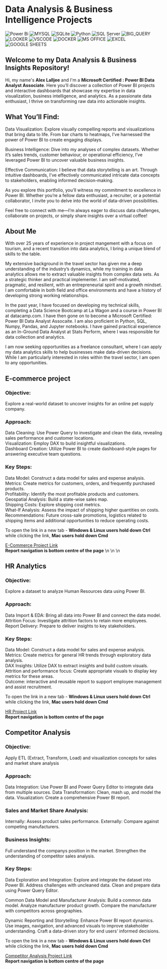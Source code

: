 # Data Analysis & Business Intelligence Projects
![Power Bi](https://img.shields.io/badge/power_bi-F2C811?style=for-the-badge&logo=powerbi&logoColor=black)
![MYSQL](https://img.shields.io/badge/MySQL-00000F?style=for-the-badge&logo=mysql&logoColor=white)
![SQLite](https://img.shields.io/badge/SQLite-07405E?style=for-the-badge&logo=sqlite&logoColor=white)
![Python](https://img.shields.io/badge/Python-3776AB?style=for-the-badge)
![SQL Server](https://img.shields.io/badge/Microsoft_SQL_Server-CC2927?style=for-the-badge&logo=microsoft-sql-server&logoColor=white)
![BIG_QUERY](https://img.shields.io/badge/Google_BigQuery-669DF6?style=for-the-badge)
![LOOKER](https://img.shields.io/badge/Google_Looker-4285F4?style=for-the-badge)
![VSCODE](https://img.shields.io/badge/VSCode-0078D4?style=for-the-badge&logo=visual%20studio%20code&logoColor=white)
![DOCKER](https://img.shields.io/badge/Docker-2496ED?style=for-the-badge)
![MS OFFICE](https://img.shields.io/badge/Microsoft_Office-D83B01?style=for-the-badge&logo=microsoft-office&logoColor=white)
![EXCEL](https://img.shields.io/badge/Microsoft_Excel-217346?style=for-the-badge&logo=microsoft-excel&logoColor=white)
![GOOGLE SHEETS](https://img.shields.io/badge/Google%20Sheets-34A853?style=for-the-badge&logo=google-sheets&logoColor=white)




## Welcome to my Data Analysis & Business Insights Repository!

Hi, my name's <strong>Alex Lalljee</strong> and I'm a <strong>Microsoft Certified : Power BI Data Analyst Associate</strong>. Here you’ll discover a collection of Power BI projects and interactive dashboards that showcase my expertise in data visualization, business intelligence, and analytics. As a passionate data enthusiast, I thrive on transforming raw data into actionable insights.

## What You’ll Find:
Data Visualization: Explore visually compelling reports and visualizations that bring data to life. From bar charts to heatmaps, I’ve harnessed the power of Power BI to create engaging displays.

Business Intelligence: Dive into my analyses of complex datasets. Whether it’s sales trends, customer behaviour, or operational efficiency, I’ve leveraged Power BI to uncover valuable business insights.

Effective Communication: I believe that data storytelling is an art. Through intuitive dashboards, I’ve effectively communicated intricate data concepts to stakeholders, enabling informed decision-making.

As you explore this portfolio, you’ll witness my commitment to excellence in Power BI. Whether you’re a fellow data enthusiast, a recruiter, or a potential collaborator, I invite you to delve into the world of data-driven possibilities.

Feel free to connect with me—I’m always eager to discuss data challenges, collaborate on projects, or simply share insights over a virtual coffee!

## About Me
With over 25 years of experience in project mangement with a focus on tourism, and a recent transition into data analytics, I bring a unique blend of skills to the table.

My extensive background in the travel sector has given me a deep understanding of the industry’s dynamics, while my training in data analytics allows me to extract valuable insights from complex data sets. As a strategic thinker and practical implementer. I am self-motivated, pragmatic, and resilient, with an entrepreneurial spirit and a growth mindset. I am comfortable in both field and office environments and have a history of developing strong working relationships.

In the past year, I have focused on developing my technical skills, completing a Data Science Bootcamp at La Wagon and a course in Power BI at datacamp.com. I have then gone on to become a Microsoft Certified: Power BI Data Analyst Assocaite. I am also proficient in Python, SQL, Numpy, Pandas, and Jupyter notebooks. I have gained practical experience as an In-Ground Data Analyst at Stats Perform, where I was responsible for data collection and analytics.

I am now seeking opportunities as a freelance consultant, where I can apply my data analytics skills to help businesses make data-driven decisions. While I am particularly interested in roles within the travel sector, I am open to any opportunities.


## E-commerce project

### Objective:

Explore a real-world dataset to uncover insights for an online pet supply company.

### Approach:

Data Cleaning: Use Power Query to investigate and clean the data, revealing sales performance and customer locations.<br>
Visualization: Employ DAX to build insightful visualizations.<br>
Dashboard Creation: Utilize Power BI to create dashboard-style pages for answering executive team questions.<br>

### Key Steps:

Data Model: Construct a data model for sales and expense analysis.<br>
Metrics: Create metrics for customers, orders, and frequently purchased products.<br>
Profitability: Identify the most profitable products and customers.<br>
Geospatial Analysis: Build a state-wise sales map.<br>
Shipping Costs: Explore shipping cost metrics.<br>
What-If Analysis: Assess the impact of shipping higher quantities on costs.<br>
Recommendations: Future cross-sale promotions, logistics related to shipping items and additional opportunities to reduce operating costs.<br>

To open the link in a new tab - <b>Windows & Linux users hold down Ctrl</b> while clicking the link, <b>Mac users hold down Cmd</b>

<a href="https://app.powerbi.com/view?r=eyJrIjoiYWFlYzdmMmUtNjcxNy00OTY2LTkwMWUtNGFiZjAzNGNmN2FkIiwidCI6IjIyNWYzMWU3LThlMTMtNGJmOC1iNzViLTY2ZjcxMGFjMjYyMiJ9" target="_blank" rel="noopener noreferrer">E-Commerce Project Link</a> <br> <b>Report navigation is bottom centre of the page</b>
\n
\n
\n
## HR Analytics

### Objective:

Explore a dataset to analyze Human Resources data using Power BI.

### Approach:

Data Import & EDA: Bring all data into Power BI and connect the data model.<br>
Attrition Focus: Investigate attrition factors to retain more employees.<br>
Report Delivery: Prepare to deliver insights to key stakeholders.<br>

### Key Steps:

Data Model: Construct a data model for sales and expense analysis.<br>
Metrics: Create metrics for general HR trends through exploratory data analysis.<br>
DAX Insights: Utilize DAX to extract insights and build custom visuals.<br>
Attrition and performance focus: Create appropriate visuals to display key metrics for these areas.<br>
Outcome: interactive and reusable report to support employee management and assist recruitment.<br>

To open the link in a new tab - <b>Windows & Linux users hold down Ctrl</b> while clicking the link, <b>Mac users hold down Cmd</b>

<a href="https://app.powerbi.com/view?r=eyJrIjoiMjdjYmY3M2EtZGY5Mi00NzQyLWIxNGItZDYzZmVmZDczZTZiIiwidCI6IjIyNWYzMWU3LThlMTMtNGJmOC1iNzViLTY2ZjcxMGFjMjYyMiJ9" target="_blank" rel="noopener noreferrer">HR Project Link</a><br><b>Report navigation is bottom centre of the page</b>


## Competitor Analysis

### Objective:

Apply ETL (Extract, Transform, Load) and visualization concepts for sales and market share analysis

### Approach:
Data Integration: Use Power BI and Power Query Editor to integrate data from multiple sources.
Data Transformation: Clean, mash up, and model the data.
Visualization: Create a comprehensive Power BI report.

### Sales and Market Share Analysis:
Internally: Assess product sales performance.
Externally: Compare against competing manufacturers.

### Business Insights:
Full understand the companys position in the market.
Strengthen the understanding of competitor sales analysis.

### Key Steps:
Data Exploration and Integration:
Explore and integrate the dataset into Power BI.
Address challenges with uncleaned data.
Clean and prepare data using Power Query Editor.

Common Data Model and Manufacturer Analysis:
Build a common data model.
Analyze manufacturer product growth.
Compare the manufacturer with competitors across geographies.

Dynamic Reporting and Storytelling:
Enhance Power BI report dynamics.
Use images, navigation, and advanced visuals to improve stakeholder understanding.
Craft a data-driven story for end users’ informed decisions.

To open the link in a new tab - <b>Windows & Linux users hold down Ctrl</b> while clicking the link, <b>Mac users hold down Cmd</b>

<a href="https://app.powerbi.com/view?r=eyJrIjoiMzk0MTg2NzYtNGVjMS00NDQzLWFhMmMtMzA4NDJiOTk0MmZiIiwidCI6IjIyNWYzMWU3LThlMTMtNGJmOC1iNzViLTY2ZjcxMGFjMjYyMiJ9" target="_blank" rel="noopener noreferrer">Competitor Analysis Project Link</a><br><b>Report navigation is bottom centre of the page</b>
